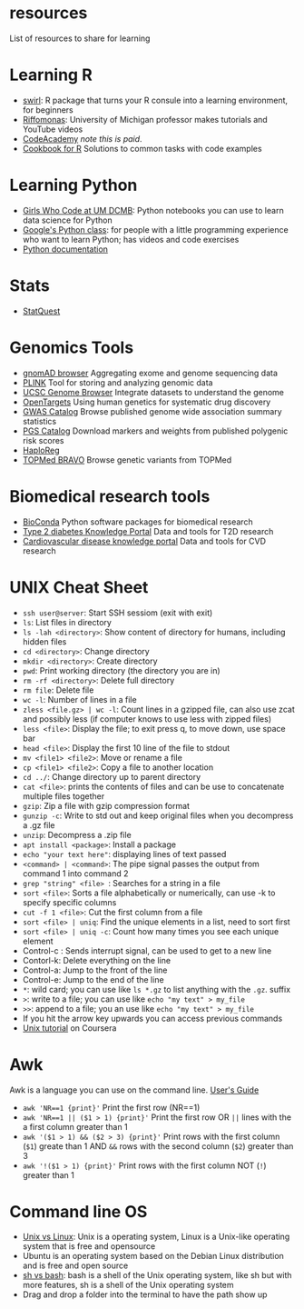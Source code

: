 # resources
List of resources to share for learning

# Learning R
* [swirl](https://swirlstats.com/): R package that turns your R consule into a learning environment, for beginners
* [Riffomonas](https://riffomonas.org/): University of Michigan professor makes tutorials and YouTube videos 
* [CodeAcademy](https://www.codecademy.com/learn/learn-r) *note this is paid*. 
* [Cookbook for R](http://www.cookbook-r.com/) Solutions to common tasks with code examples

# Learning Python
* [Girls Who Code at UM DCMB](https://github.com/GWC-DCMB/GWC-DCMB/blob/master/get-started.md): Python notebooks you can use to learn data science for Python
* [Google's Python class](https://developers.google.com/edu/python): for people with a little programming experience who want to learn Python; has videos and code exercises
* [Python documentation](https://docs.python.org/3/)

# Stats
* [StatQuest](https://www.youtube.com/channel/UCtYLUTtgS3k1Fg4y5tAhLbw)

# Genomics Tools 
* [gnomAD browser](https://gnomad.broadinstitute.org/) Aggregating exome and genome sequencing data
* [PLINK](https://www.cog-genomics.org/plink/) Tool for storing and analyzing genomic data
* [UCSC Genome Browser](https://genome.ucsc.edu/) Integrate datasets to understand the genome
* [OpenTargets](https://www.opentargets.org/) Using human genetics for systematic drug discovery
* [GWAS Catalog](https://www.ebi.ac.uk/gwas/) Browse published genome wide association summary statistics
* [PGS Catalog](https://www.pgscatalog.org/) Download markers and weights from published polygenic risk scores
* [HaploReg](https://pubs.broadinstitute.org/mammals/haploreg/haploreg_v4.php)
* [TOPMed BRAVO](https://bravo.sph.umich.edu/freeze8/hg38/) Browse genetic variants from TOPMed

# Biomedical research tools
* [BioConda](https://bioconda.github.io/) Python software packages for biomedical research 
* [Type 2 diabetes Knowledge Portal](https://t2d.hugeamp.org/) Data and tools for T2D research
* [Cardiovascular disease knowledge portal](https://cvd.hugeamp.org/) Data and tools for CVD research

# UNIX Cheat Sheet
* `ssh user@server`: Start SSH sessiom (exit with exit)
* `ls`: List files in directory
* `ls -lah <directory>`: Show content of directory for humans, including hidden files
* `cd <directory>`: Change directory
* `mkdir <directory>`: Create directory
* `pwd`: Print working directory (the directory you are in)
* `rm -rf <directory>`: Delete full directory
* `rm file`: Delete file
*  `wc -l`: Number of lines in a file
*  `zless <file.gz> | wc -l`: Count lines in a gzipped file, can also use zcat and possibly less (if computer knows to use less with zipped files)
*  `less <file>`: Display the file; to exit press q, to move down, use space bar
*  `head <file>`: Display the first 10 line of the file to stdout
*  `mv <file1> <file2>`: Move or rename a file
*  `cp <file1> <file2>`: Copy a file to another location
*  `cd ../`: Change directory up to parent directory
*  `cat <file>`: prints the contents of files and can be use to concatenate multiple files together
*  `gzip`: Zip a file with gzip compression format
*  `gunzip -c`: Write to std out and keep original files when you decompress a .gz file
*  `unzip`: Decompress  a .zip file
*  `apt install <package>`: Install a package 
*  `echo "your text here"`: displaying lines of text passed 
*  `<command> | <command>`: The pipe signal passes the output from command 1 into command 2
*  `grep "string" <file> `: Searches for a string in a file
*  `sort <file>`: Sorts a file alphabetically or numerically, can use -k to specify specific columns
*  `cut -f 1 <file>`: Cut the first column from a file
*  `sort <file> | uniq`: Find the unique elements in a list, need to sort first
*  `sort <file> | uniq -c`: Count how many times you see each unique element
* Control-c : Sends interrupt signal, can be used to get to a new line
* Contorl-k: Delete everything on the line
* Control-a: Jump to the front of the line
* Control-e: Jump to the end of the line
* `*`: wild card; you can use like `ls *.gz` to list anything with the `.gz`. suffix 
* `>`: write to a file; you can use like `echo "my text" > my_file` 
* `>>`: append to a file; you an use like `echo "my text" > my_file` 
* If you hit the arrow key upwards you can access previous commands
* [Unix tutorial](https://www.coursera.org/learn/unix) on Coursera

# Awk
Awk is a language you can use on the command line. [User's Guide](https://www.gnu.org/software/gawk/manual/gawk.html)
* `awk 'NR==1 {print}'` Print the first row (NR==1)
* `awk 'NR==1 || ($1 > 1) {print}'` Print the first row OR `||` lines with the a first column greater than 1
* `awk '($1 > 1) && ($2 > 3) {print}'` Print rows with the first column (`$1`) greate than 1 AND `&&` rows with the second column (`$2`) greater than 3
* `awk '!($1 > 1) {print}'` Print rows with the first column NOT (`!`) greater than 1

# Command line OS
* [Unix vs Linux](https://www.geeksforgeeks.org/linux-vs-unix/): Unix is a operating system, Linux is a Unix-like operating system that is free and opensource 
* Ubuntu is an operating system based on the Debian Linux distribution and is free and open source 
* [sh vs bash](https://www.geeksforgeeks.org/difference-between-sh-and-bash/): bash is a shell of the Unix operating system, like sh but with more features, sh is a shell of the Unix operating system 
* Drag and drop a folder into the terminal to have the path show up
